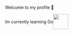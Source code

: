 Welcome to my profile 👋

<p style="display:flex;align-items:center;"> Im currently learning Go <img src="https://raw.githubusercontent.com/FortAwesome/Font-Awesome/6.x/svgs/brands/golang.svg" width="50" height="50"></p>
<!--
**alexrefshauge/alexrefshauge** is a ✨ _special_ ✨ repository because its `README.md` (this file) appears on your GitHub profile.

Here are some ideas to get you started:

- 🔭 I’m currently working on ...
- 🌱 I’m currently learning ...
- 👯 I’m looking to collaborate on ...
- 🤔 I’m looking for help with ...
- 💬 Ask me about ...
- 📫 How to reach me: ...
- 😄 Pronouns: ...
- ⚡ Fun fact: ...
-->
